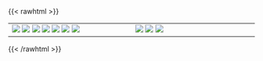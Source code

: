 ---
---
{{< rawhtml >}}
<table cellspacing="0" cellpadding="0" style="border-collapse: collapse; border: none;"> 
  <tbody>
  <tr style="border: none;">
    <td width="400px" style="border: none; vertical-align: top;">
      <img src="https://raw.githubusercontent.com/kanekotic/kanekotic/602c78cf2c5b673412af0d73180e28ab1655bb54/header.svg">
      <img src="https://raw.githubusercontent.com/kanekotic/kanekotic/602c78cf2c5b673412af0d73180e28ab1655bb54/repositories.svg">
      <img src="https://raw.githubusercontent.com/kanekotic/kanekotic/602c78cf2c5b673412af0d73180e28ab1655bb54/posts.svg">
      <img src="https://raw.githubusercontent.com/kanekotic/kanekotic/602c78cf2c5b673412af0d73180e28ab1655bb54/languages.svg">
      <img src="https://raw.githubusercontent.com/kanekotic/kanekotic/602c78cf2c5b673412af0d73180e28ab1655bb54/topics.svg">
      <img src="https://raw.githubusercontent.com/kanekotic/kanekotic/602c78cf2c5b673412af0d73180e28ab1655bb54/followup.svg">
      <img src="https://raw.githubusercontent.com/kanekotic/kanekotic/602c78cf2c5b673412af0d73180e28ab1655bb54/reactions.svg">
    </td>
    <td width="400px" style="border: none; vertical-align: top;">
      <img src="https://raw.githubusercontent.com/kanekotic/kanekotic/602c78cf2c5b673412af0d73180e28ab1655bb54/activity-community.svg">
      <img src="https://raw.githubusercontent.com/kanekotic/kanekotic/602c78cf2c5b673412af0d73180e28ab1655bb54/stackoverflow.svg">
      <img src="https://github.com/kanekotic/kanekotic/blob/main/achievements.svg">
    </td>
  </tr>
  </tbody>
</table>
{{< /rawhtml >}}
